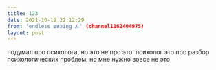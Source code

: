 ```yaml
---
title: 123
date: 2021-10-19 22:12:29
from: 'endless шизing ⍼' (channel1162404975)
layout: post
---
```


подумал про психолога, но это не про это. психолог это про разбор психологических проблем, но мне нужно вовсе не это
